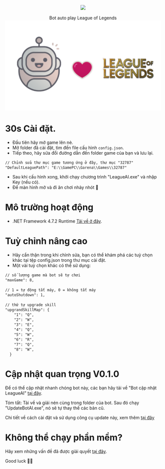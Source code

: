 <p align="center">
  <img src="https://readme-typing-svg.herokuapp.com?color=%2336BCF7&center=true&vCenter=true&width=380&lines=Bot+AI+League+of+Legends">
</p>
<p align="center">
  Bot auto play League of Legends
  <img src="./Assets/LOLBot.png">
</p>

30s Cài đặt.
=============================================================================================
- Đầu tiên hãy mở game lên nè.
- Mở folder đã cài đặt, tìm đến file cấu hình ```config.json```.
- Tiếp theo, hãy sửa đổi đường dẫn đến folder game của bạn và lưu lại.
```
// Chỉnh sửa thư mục game tương ứng ở đây, thư mục "32787"
"DefaultLeaguePath": "E:\\GamePC\\Garena\\Games\\32787"
```

- Sau khi cấu hình xong, khởi chạy chương trình "LeagueAI.exe" và nhập Key (nếu có).
- Để màn hình mở và đi ăn chơi nhảy nhót 💃

Mô trường hoạt động
=============================================================================================
- .NET Framework 4.7.2 Runtime [Tải về ở đây](https://go.microsoft.com/fwlink/?LinkId=863262).

Tuỳ chỉnh nâng cao
=============================================================================================
- Hãy cẩn thận trong khi chỉnh sửa, bạn có thể khám phá các tuỳ chọn khác tại tệp config.json trong thư mục cài đặt.
- Một vài tuỳ chọn khác có thể sử dụng:
```
// số lượng game mà bot sẽ tự chơi
"maxGame": 8,

// 1 = tự động tắt máy, 0 = không tắt máy
"autoShutdown": 1,

// thứ tự upgrade skill
"upgrandSkillMap": {
    "1": "Q",
    "2": "W",
    "3": "E",
    "4": "Q",
    "5": "W",
    "6": "R",
    "7": "Q",
    "8": "W",
  }
```
Cập nhật quan trọng V0.1.0
===
Để có thể cập nhật nhanh chóng bot này, các bạn hãy tải về "Bot cập nhật LeagueAI" [tại đây](https://github.com/kgemas/Tool-Update-LeagueAI/releases/download/v1.0.0/UpdateBotAI.zip).

Tóm tắt: Tải về và giải nén cùng trong folder của bot. Sau đó chạy "UpdateBotAI.exe", nó sẽ tự thay thế các bản cũ.

Chi tiết về cách cài đặt và sử dụng công cụ update này, xem thêm [tại đây](https://github.com/kgemas/Tool-Update-LeagueAI)

Không thể chạy phần mềm?
===
Hãy xem những vấn đề đã được giải quyết [tại đây](https://github.com/kgemas/League-AI/issues?q=is%3Aissue+is%3Aclosed).

Good luck 🐱‍👤
